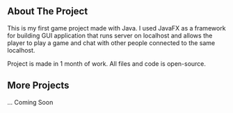 ## About The Project

This is my first game project made with Java. I used JavaFX as a framework for building GUI application that runs server on localhost and allows the player to play a game and chat with other people connected to the same localhost.

Project is made in 1 month of work. All files and code is open-source.

## More Projects
... Coming Soon
